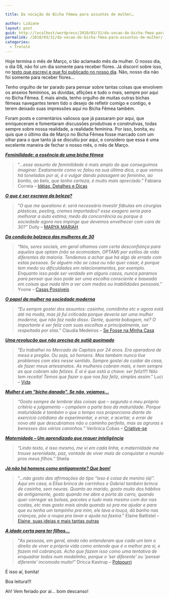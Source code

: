 ```yaml
---

title: Da vocação do Bicha Fêmea para assuntos de mulher…

author: Lidiane
layout: post
guid: http://localhost/wordpress/2010/03/31/da-vocao-do-bicha-fmea-para-assuntos-de-mulher/
permalink: /2010/03/31/da-vocao-do-bicha-fmea-para-assuntos-de-mulher/
categories:
  - Trololó
---
```

Hoje termina o mês de Março, o tão aclamado mês da mulher. O nosso dia, o dia 08, não foi um dia somente para receber flores. Já discorri sobre isso, no <a href="http://www.trololodemulher.com.br/2010/03/08/hoje-e-dia-de-receber-flores-e/" target="_self">texto que escrevi e que foi publicado no nosso dia</a>. Não, nosso dia não foi somente para receber flores…

<!--more-->

Tenho orgulho de ter parado para pensar sobre tantas coisas que envolvem os anseios femininos, as dúvidas, aflições e tudo o mais, sempre por aqui no Bicha Fêmea. E mais ainda, tenho orgulho de muitas outras bichas fêmeas navegantes terem tido o desejo de refletir comigo e contigo, e terem deixado suas impressões aqui no Bicha Fêmea também.

Foram posts e comentários valiosos que já passaram por aqui, que enriqueceram e fomentaram discussões produtivas e construtivas, todas sempre sobre nossa realidade, a realidade feminina. Por isso, bonita, eu quis que o último dia de Março no Bicha Fêmea fosse marcado com um olhar para o que tanto já se discutiu por aqui, e considero que essa é uma excelente maneira de fechar o nosso mês, o mês de Março.

**_<a href="http://www.trololodemulher.com.br/2009/03/07/feminilidade-a-essncia-de-uma-bicha-fmea/" target="_self">Feminilidade: a essência de uma bicha fêmea</a>_**

> “…_esse assunto de feminilidade é mais amplo do que conseguimos imaginar. Exatamente como vc falou na sua última dica, o que vemos há toneladas por ai, é o vulgar dando passagem ao feminino, ao bonito, ao belo, que tenho certeza, é muito mais apreciado_.” Fabiana Correia – <a href="http://ideiasdetalhesedicas.blogspot.com/" target="_blank">Idéias, Detalhes e Dicas</a>

**_[O que é ser escrava da beleza?](http://www.trololodemulher.com.br/2009/04/02/o-que-ser-escrava-da-beleza-2/)_**

> “_O que me questiono é: será necessário investir fábulas em cirurgias plásticas, peeling, cremes importados? esse exagero seria para melhorar a auto estima; medo da concorrência ou porque a sociedade agora nos impinge que devemos envelhecer com cara de 30?”_ Dolly &#8211; <a href="http://www.maryamariah.blogspot.com/" target="_blank">MARYA MARIAH</a>

**_[Da condição balzaca das mulheres de 30](http://www.trololodemulher.com.br/2009/05/07/bicha-fmea-convidada-4/)_**

> “_Nós, seres sociais, em geral olhamos com certa desconfiança para aqueles que optam (não se acomodam, OPTAM) por estilos de vida diferentes da maioria. Tendemos a achar que há algo de errado com estas pessoas. Se alguém não se casa ou não quer casar, é porque tem medo ou dificuldades em relacionamentos, por exemplo. Enquanto isso pode ser verdade em alguns casos, nunca paramos para pensar que isso pode ser uma escolha consciente e baseada em coisas que nada têm a ver com medos ou inabilidades pessoais_.” Yvone – <a href="http://casaspossiveis.blogspot.com/" target="_blank">Casas Possíveis</a>

**_[O papel da mulher na sociedade moderna](http://www.trololodemulher.com.br/2009/05/13/o-papel-da-mulher-na-sociedade-moderna/)_**

> “_Eu sempre gostei dos assuntos: casinha, comidinha etc e agora está até na moda, mas já fui criticada porque deveria ser uma mulher moderna, que não faz nada disso. Gente, quanta bobagem, né? O importante é ser feliz com suas escolhas e principalmente, ser respeitada por elas_.” Claudia Medeiros – <a href="http://www.sefossenaminhacasa.blogspot.com/" target="_blank">Se Fosse na Minha Casa</a>

**_[Uma revolução que não precisa de sutiã queimado](http://www.trololodemulher.com.br/2009/07/01/bicha-fmea-convidada-uma-revoluo-que-no-precisa-de-suti-queimado/)_**

> “_Eu trabalhei no Mercado de Capitais por 24 anos. Era operadora de mesa e pregão. Ou seja, só homens. Mas também nunca tive problemas com eles nesse sentido. Sempre gostei de cuidar da casa, de fazer meus artesanatos. As mulheres cobram mais, e nem sempre as que cobram são felizes. E aí é que está a chave: ser feliz!!!! Não tem receita! Temos que fazer o que nos faz feliz, simples assim_.” Luci – <a href="http://reencontrandoaspalavras.blogspot.com/" target="_blank">Vida</a>

**_[Mulher é um “bicho danado”. Se não, vejamos…](http://www.trololodemulher.com.br/2009/07/29/mulher-um-bicho-danado-se-no-vejamos/)_**

> _“Gosto sempre de lembrar das coisas que – segundo o meu próprio critério e julgamento – compõem a parte boa da maturidade. Porque maturidade é também o que o tempo nos proporciona diante do exercício cotidiano de experimentar, e errar, e acertar, e errar de novo até que descubramos não o caminho perfeito, mas as agruras e benesses dos vários caminhos.”_ Verônica Cobas – <a href="http://www.criativesse.blogspot.com/" target="_blank">Criative-se</a>

**<span style="text-decoration: underline;"><a href="http://www.trololodemulher.com.br/2009/07/30/bicha-fmea-convidada-em-foco-claudia/"><em>Maternidade – Um aprendizado que requer inteligência</em></a></span>**

> “_Lindo texto, é isso mesmo, me vi em cada linha, a maternidade me trouxe serenidade, paz, vontade de viver mais de conquistar o mundo pros meus filhos.”_ Sheila

**_[Já não há homens como antigamente? Que bom!](http://www.trololodemulher.com.br/2009/10/05/j-no-h-homens-como-antigamente-que-bom/)_**

> “…_não gosto das afirmações do tipo “isso é coisa de menino (a)”. Aqui em casa, a Elisa brinca de carrinhos e Gabriel também brinca de casinha, sem neuras. Quanto ao marido, gosto muito dos hábitos de antigamente, gosto quando me abre a porta do carro, quando quer carregar as bolsas, pacotes e tudo mais mesmo com dor nas costas, etc mas gosto mais ainda quando só pra me ajudar e para que eu tenha um tempinho pra mim, ele lava a louça, dá banho nas crianças, põe a roupa pra lavar e ajuda na faxina_.” Elaine Battistel – <a href="http://ideiasdeelaine.blogspot.com/" target="_blank">Elaine, suas ideias e mais tantas outras</a>

**_[A idade certa para ter filhos…](http://www.trololodemulher.com.br/2010/01/27/bicha-femea-convidada-em-foco-%e2%80%93-luciana-casado/)_**

> “_As pessoas, em geral, ainda não entenderam que cada um tem o direito de viver a própria vida como entende que é o melhor pra si, e fazem mil cobranças. Acho que fazem isso como uma tentativa de enquadrar todos num modelinho, porque o ’ser diferente’ ou ‘pensar diferente’ incomoda muito!”_ Dricca Kastrup – <a href="http://www.driccakastrup.blogspot.com/" target="_blank">Potpourri</a>

É isso aí, bonita!

Boa leitura!!!

Ah! Vem feriado por aí… bom descanso!